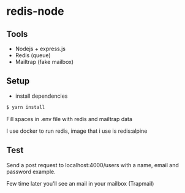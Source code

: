 # redis-node

## Tools
- Nodejs + express.js
- Redis (queue)
- Mailtrap (fake mailbox)

## Setup
- install dependencies
```bash
$ yarn install
```
Fill spaces in .env file with redis and mailtrap data

I use docker to run redis, image that i use is redis:alpine

## Test
Send a post request to localhost:4000/users with a name, email and password example.

Few time later you'll see an mail in your mailbox (Trapmail)